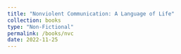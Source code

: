 ```yaml
---
title: "Nonviolent Communication: A Language of Life"
collection: books
type: "Non-Fictional"
permalink: /books/nvc
date: 2022-11-25
---
```

